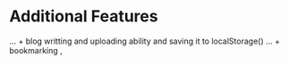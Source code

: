 # Additional Features
... + blog writting and uploading ability and saving it to localStorage() 
... + bookmarking , 
